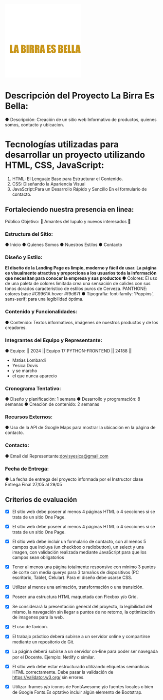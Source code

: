 <div aling="center">
    <img src="/img/logo.png">
</div>

# Descripción del Proyecto La Birra Es Bella:

● Descripción: Creación de un sitio web Informativo de productos, quienes somos, contacto y ubicacion.

# Tecnologías utilizadas para desarrollar un proyecto utilizando HTML, CSS, JavaScript:
1. HTML: El Lenguaje Base para Estructurar el Contenido.
2. CSS: Diseñando la Apariencia Visual
3. JavaScript:Para un Desarrollo Rápido y Sencillo En el formulario de contacto.

## Fortaleciendo nuestra presencia en línea:
Público Objetivo: :beer: Amantes del lupulo y nuevos interesados :beer:

### Estructura del Sitio:
● Inicio
● Quienes Somos
● Nuestros Estilos
● Contacto

### Diseño y Estilo:
  ****El diseño de la Landing Page es limpio, moderno y fácil de usar. La página es visualmente atractiva y proporciona a los usuarios toda la información que necesitan para conocer la empresa y sus productos****
  ● Colores: El uso de una paleta de colores limitada crea una sensación de calides con sus tonos dorados caracteristico de estilos puros de Cerveza.
  PANTHONE: colores base #C9961A  hover #f9d67f
  ● Tipografía: font-family: 'Poppins', sans-serif; para una legibilidad óptima.

### Contenido y Funcionalidades:
  ● Contenido: Textos informativos, imágenes de nuestros productos y de los creadores.

### Integrantes del Equipo y Representante:
  ● Equipo: 
  || 2024 || Equipo 17 PYTHON-FRONTEND || 24188 ||
  - Matias Lombardi
  - Yesica Dovis
  - y se marcho
  - el que nunca aparecio

### Cronograma Tentativo:
  ● Diseño y planificación: 1 semana
  ● Desarrollo y programación: 8 semanas
  ● Creación de contenido: 2 semanas

### Recursos Externos:
  ● Uso de la API de Google Maps para mostrar la ubicación en la página
de contacto.

### Contacto:
  ● Email del Representante:dovisyesica@gmail.com

### Fecha de Entrega:
  ● La fecha de entrega del proyecto informada por el Instructor clase Entrega Final 27/05 al 29/05

## Criterios de evaluación

- [x] El sitio web debe poseer al menos 4 páginas HTML o 4 secciones
  si se trata de un sitio One Page.

- [x] El sitio web debe poseer al menos 4 páginas HTML o 4 secciones
     si se trata de un sitio One Page. 

- [x] El sitio web debe incluir un formulario de contacto, con al menos 5
     campos que incluya (un checkbox o radiobutton), un select y una
     imagen, con validación realizada mediante JavaScript para que los
     campos sean obligatorios

- [x] Tener al menos una página totalmente responsive con mínimo 3
     puntos de corte con media querys para 3 tamaños de dispositivos
     (PC escritorio, Tablet, Celular). Para el diseño debe usarse CSS.

- [x] Utilizar al menos una animación, transformación o una transición. 

- [x] Poseer una estructura HTML maquetada con Flexbox y/o Grid. 

- [x] Se considerará la presentación general del proyecto, la
     legibilidad del mismo, la navegación sin llegar a puntos de no
     retorno, la optimización de imagenes para la web.
        
- [x] El uso de favicon.
        
- [x] El trabajo práctico deberá subirse a un servidor online y
     compartirse mediante un repositorio de Git.

- [x] La página deberá subirse a un servidor on-line para poder
     ser navegada por el Docente. Ejemplo: Netlify o similar.

- [x] El sitio web debe estar estructurado utilizando etiquetas
     semánticas HTML correctamente. Debe pasar la validación
     de https://validator.w3.org/ sin errores.

- [x] Utilizar iframes y/o íconos de FontAwesome y/o fuentes
     locales o bien de Google Fonts.Es optativo incluir algún
     elemento de Bootstrap.



